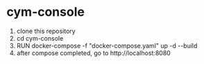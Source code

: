 # cym-console

1. clone this repository
2. cd cym-console
3. RUN docker-compose -f "docker-compose.yaml" up -d --build
4. after compose completed, go to http://localhost:8080
